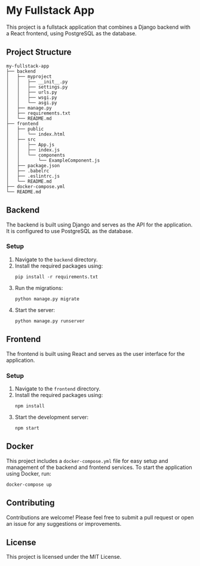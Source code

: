 # My Fullstack App

This project is a fullstack application that combines a Django backend with a React frontend, using PostgreSQL as the database.

## Project Structure

```
my-fullstack-app
├── backend
│   ├── myproject
│   │   ├── __init__.py
│   │   ├── settings.py
│   │   ├── urls.py
│   │   ├── wsgi.py
│   │   └── asgi.py
│   ├── manage.py
│   ├── requirements.txt
│   └── README.md
├── frontend
│   ├── public
│   │   └── index.html
│   ├── src
│   │   ├── App.js
│   │   ├── index.js
│   │   └── components
│   │       └── ExampleComponent.js
│   ├── package.json
│   ├── .babelrc
│   ├── .eslintrc.js
│   └── README.md
├── docker-compose.yml
└── README.md
```

## Backend

The backend is built using Django and serves as the API for the application. It is configured to use PostgreSQL as the database. 

### Setup

1. Navigate to the `backend` directory.
2. Install the required packages using:
   ```
   pip install -r requirements.txt
   ```
3. Run the migrations:
   ```
   python manage.py migrate
   ```
4. Start the server:
   ```
   python manage.py runserver
   ```

## Frontend

The frontend is built using React and serves as the user interface for the application.

### Setup

1. Navigate to the `frontend` directory.
2. Install the required packages using:
   ```
   npm install
   ```
3. Start the development server:
   ```
   npm start
   ```

## Docker

This project includes a `docker-compose.yml` file for easy setup and management of the backend and frontend services. To start the application using Docker, run:
```
docker-compose up
```

## Contributing

Contributions are welcome! Please feel free to submit a pull request or open an issue for any suggestions or improvements.

## License

This project is licensed under the MIT License.